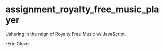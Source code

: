 # assignment_royalty_free_music_player
Ushering in the reign of Royalty Free Music w/ JavaScript.


-Eric Glover
